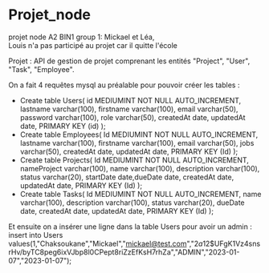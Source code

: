 # Projet_node
projet node A2 BIN1
group 1: Mickael et Léa,  
Louis n'a pas participé au projet car il quitte l'école

Projet :
API de gestion de projet comprenant les entités "Project", "User", "Task", "Employee".

On a fait 4 requêtes mysql au préalable pour pouvoir créer les tables : 

* Create table Users( id MEDIUMINT NOT NULL AUTO_INCREMENT, lastname varchar(100), firstname varchar(100), email varchar(50), password varchar(100), role varchar(50), createdAt date, updatedAt date, PRIMARY KEY (id) );  
* Create table Employees( Id MEDIUMINT NOT NULL AUTO_INCREMENT, lastname varchar(100), firstname varchar(100), email varchar(50), jobs varchar(50), createdAt date, updatedAt date, PRIMARY KEY (Id) );  
* Create table Projects( Id MEDIUMINT NOT NULL AUTO_INCREMENT, nameProject varchar(100), name varchar(100), description varchar(100), status varchar(20), startDate date,dueDate date, createdAt date, updatedAt date, PRIMARY KEY (Id) );  
* Create table Tasks( Id MEDIUMINT NOT NULL AUTO_INCREMENT, name varchar(100), description varchar(100), status varchar(20), dueDate date, createdAt date, updatedAt date, PRIMARY KEY (Id) );

Et ensuite on a insérer une ligne dans la table Users pour avoir un admin :  
insert into Users values(1,"Chaksoukane","Mickael","mickael@test.com","$2a$12$UFgK1Vz4snsrHv/byTC8peg6ixVJbp8l0CPept8riZzEfKsH7rhZa","ADMIN","2023-01-07","2023-01-07");
